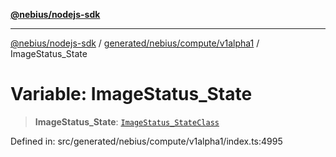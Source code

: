 [**@nebius/nodejs-sdk**](../../../../../README.md)

***

[@nebius/nodejs-sdk](../../../../../README.md) / [generated/nebius/compute/v1alpha1](../README.md) / ImageStatus\_State

# Variable: ImageStatus\_State

> **ImageStatus\_State**: [`ImageStatus_StateClass`](../type-aliases/ImageStatus_StateClass.md)

Defined in: src/generated/nebius/compute/v1alpha1/index.ts:4995
